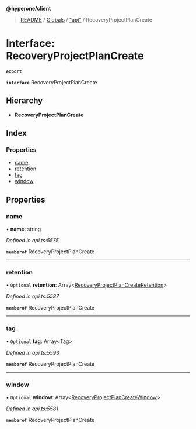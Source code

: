 **@hyperone/client**

> [README](../README.md) / [Globals](../globals.md) / ["api"](../modules/_api_.md) / RecoveryProjectPlanCreate

# Interface: RecoveryProjectPlanCreate

**`export`** 

**`interface`** RecoveryProjectPlanCreate

## Hierarchy

* **RecoveryProjectPlanCreate**

## Index

### Properties

* [name](_api_.recoveryprojectplancreate.md#name)
* [retention](_api_.recoveryprojectplancreate.md#retention)
* [tag](_api_.recoveryprojectplancreate.md#tag)
* [window](_api_.recoveryprojectplancreate.md#window)

## Properties

### name

•  **name**: string

*Defined in api.ts:5575*

**`memberof`** RecoveryProjectPlanCreate

___

### retention

• `Optional` **retention**: Array\<[RecoveryProjectPlanCreateRetention](_api_.recoveryprojectplancreateretention.md)>

*Defined in api.ts:5587*

**`memberof`** RecoveryProjectPlanCreate

___

### tag

• `Optional` **tag**: Array\<[Tag](_api_.tag.md)>

*Defined in api.ts:5593*

**`memberof`** RecoveryProjectPlanCreate

___

### window

• `Optional` **window**: Array\<[RecoveryProjectPlanCreateWindow](_api_.recoveryprojectplancreatewindow.md)>

*Defined in api.ts:5581*

**`memberof`** RecoveryProjectPlanCreate
